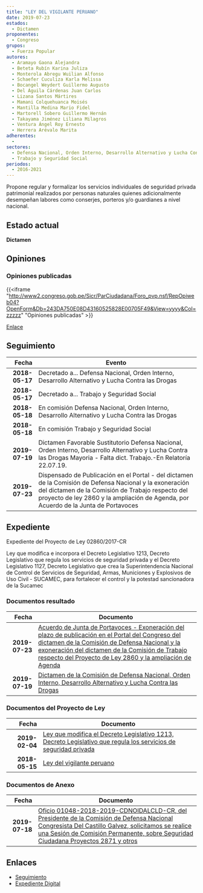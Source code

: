 ```yaml
---
title: "LEY DEL VIGILANTE PERUANO"
date: 2019-07-23
estados: 
  - Dictamen
proponentes: 
  - Congreso
grupos: 
  - Fuerza Popular
autores: 
  - Aramayo Gaona Alejandra
  - Beteta Rubín Karina Juliza
  - Monterola Abregu Wuilian Alfonso
  - Schaefer Cuculiza Karla Melissa
  - Bocangel Weydert Guillermo Augusto
  - Del Águila Cárdenas Juan Carlos
  - Lizana Santos Mártires
  - Mamani Colquehuanca Moisés
  - Mantilla Medina Mario Fidel
  - Martorell Sobero Guillermo Hernán
  - Takayama Jiménez Liliana Milagros
  - Ventura Ángel Roy Ernesto
  - Herrera Arévalo Marita
adherentes: 
  - 
sectores: 
  - Defensa Nacional, Orden Interno, Desarrollo Alternativo y Lucha Contra las Drogas
  - Trabajo y Seguridad Social
periodos: 
  - 2016-2021
---
```


Propone regular y formalizar los servicios individuales de seguridad privada patrimonial realizados por personas naturales quienes adicionalmente desempeñan labores como conserjes, porteros y/o guardianes a nivel nacional.


## Estado actual

**Dictamen**

## Opiniones

### Opiniones publicadas

{{<iframe "http://www2.congreso.gob.pe/Sicr/ParCiudadana/Foro_pvp.nsf/RepOpiweb04?OpenForm&Db=243DA750E08D43160525828E00705F49&View=yyyy&Col=zzzzz" "Opiniones publicadas" >}}

[Enlace](http://www2.congreso.gob.pe/Sicr/ParCiudadana/Foro_pvp.nsf/RepOpiweb04?OpenForm&Db=243DA750E08D43160525828E00705F49&View=yyyy&Col=zzzzz)

## Seguimiento

| Fecha | Evento |
|------:|--------|
| **2018-05-17** | Decretado a... Defensa Nacional, Orden Interno, Desarrollo Alternativo y Lucha Contra las Drogas|
| **2018-05-17** | Decretado a... Trabajo y Seguridad Social|
| **2018-05-18** | En comisión Defensa Nacional, Orden Interno, Desarrollo Alternativo y Lucha Contra las Drogas|
| **2018-05-18** | En comisión Trabajo y Seguridad Social|
| **2019-07-19** | Dictamen Favorable Sustitutorio Defensa Nacional, Orden Interno, Desarrollo Alternativo y Lucha Contra las Drogas Mayoria - Falta dict. Trabajo.-En Relatoría 22.07.19.|
| **2019-07-23** | Dispensado de Publicación en el Portal - del dictamen de la Comisión de Defensa Nacional y la exoneración del dictamen de la Comisión de Trabajo respecto del proyecto de ley 2860 y la ampliación de Agenda, por Acuerdo de la Junta de Portavoces|


## Expediente

Expediente del Proyecto de Ley 02860/2017-CR

Ley que modifica e incorpora el Decreto Legislativo 1213, Decreto Legislativo que regula los servicios de seguridad privada y el Decreto Legislativo 1127, Decreto Legislativo que crea la Superintendencia Nacional de Control de Servicios de Seguridad, Armas, Municiones y Explosivos de Uso Civil - SUCAMEC, para fortalecer el control y la potestad sancionadora de la Sucamec


### Documentos resultado

| Fecha | Documento |
|------:|--------|
| **2019-07-23** | [Acuerdo de Junta de Portavoces - Exoneración del plazo de publicación en el Portal del Congreso del dictamen de la Comisión de Defensa Nacional y la exoneración del dictamen de la Comisión de Trabajo respecto del Proyecto de Ley 2860 y la ampliación de Agenda](http://www.leyes.congreso.gob.pe/Documentos/2016_2021/Acuerdos/Junta_Portavoces/AJP0286020190723.pdf) |
| **2019-07-19** | [Dictamen de la Comisión de Defensa Nacional, Orden Interno, Desarrollo Alternativo y Lucha Contra las Drogas](http://www.leyes.congreso.gob.pe/Documentos/2016_2021/Dictamenes/Proyectos_de_Ley/02860DC07MAY20190719.pdf) |

### Documentos del Proyecto de Ley

| Fecha | Documento |
|------:|--------|
| **2019-02-04** | [Ley que modifica el Decreto Legislativo 1213, Decreto Legislativo que regula los servicios de seguridad privada](http://www.leyes.congreso.gob.pe/Documentos/2016_2021/Proyectos_de_Ley_y_de_Resoluciones_Legislativas/PL0388820190204.pdf) |
| **2018-05-15** | [Ley del vigilante peruano](http://www.leyes.congreso.gob.pe/Documentos/2016_2021/Proyectos_de_Ley_y_de_Resoluciones_Legislativas/PL0286020180515..pdf) |

### Documentos de Anexo

| Fecha | Documento |
|------:|--------|
| **2019-07-18** | [Oficio 01048-2018-2019-CDNOIDALCLD-CR, del Presidente de la Comisión de Defensa Nacional Congresista Del Castillo Galvez, solicitamos se realice una Sesión de Comisión Permanente, sobre Seguridad Ciudadana Proyectos 2871 y otros](http://www.leyes.congreso.gob.pe/Documentos/2016_2021/Oficios/Comisiones_Ordinarias/OFICIO-01048-2018-2019-CDNOIDALCLD-CR.pdf) |

## Enlaces 

- [Seguimiento](http://www2.congreso.gob.pe/Sicr/TraDocEstProc/CLProLey2016.nsf/f7fff46988ca05b1052578e100829cc7/ec732ae5698cc3990525828e006db7e5?OpenDocument)
- [Expediente Digital](http://www2.congreso.gob.pe/Sicr/TraDocEstProc/CLProLey2016.nsf/f7fff46988ca05b1052578e100829cc7/ec732ae5698cc3990525828e006db7e5?OpenDocument&Click=05257FB7005EB655.eb71d0cf91d8294e05256cdf006b5706/$Body/0.1C6C)
